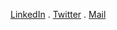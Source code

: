 <!--   
      ###  🖲 Ctrl + F5
      ![Metrics](https://metrics.lecoq.io/pacifiquem?template=classic&repositories.affiliations=&config.timezone=Africa%2FCairo) <br>
-->

[LinkedIn](https://linkedin.com/in/pacifiquem) . [Twitter](https://twitter.com/PacifiqueMuran1) . [Mail](mailto:pacifiquemurangwa001@gmail.com)
